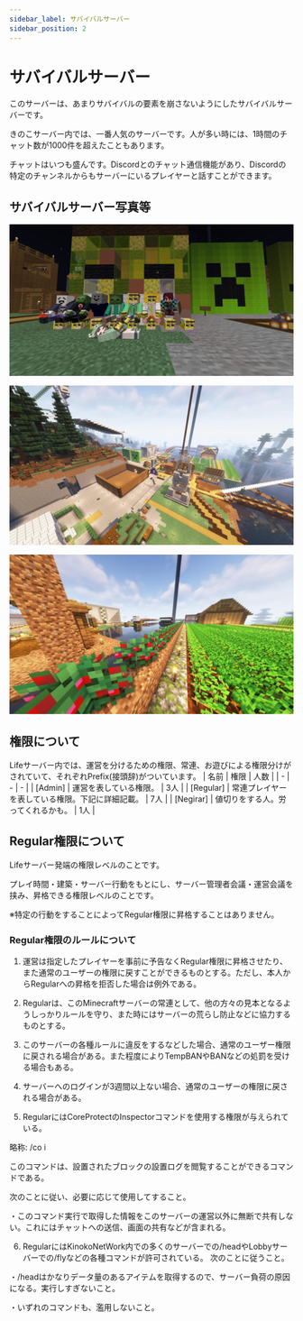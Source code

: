```yaml
---
sidebar_label: サバイバルサーバー
sidebar_position: 2
---
```

# サバイバルサーバー
このサーバーは、あまりサバイバルの要素を崩さないようにしたサバイバルサーバーです。

きのこサーバー内では、一番人気のサーバーです。人が多い時には、1時間のチャット数が1000件を超えたこともあります。

チャットはいつも盛んです。Discordとのチャット通信機能があり、Discordの特定のチャンネルからもサーバーにいるプレイヤーと話すことができます。

## サバイバルサーバー写真等
![](img/life_pic_1.png)

![](img/life_pic_2.jpg)

![](img/life_pic_3.jpeg)

## 権限について
Lifeサーバー内では、運営を分けるための権限、常連、お遊びによる権限分けがされていて、それぞれPrefix(接頭辞)がついています。
| 名前 | 権限 | 人数 |
| - | - | - |
| [Admin] | 運営を表している権限。 | 3人 |
| [Regular] | 常連プレイヤーを表している権限。下記に詳細記載。 | 7人 |
| [Negirar] | 値切りをする人。労ってくれるかも。 | 1人 |

## Regular権限について
Lifeサーバー発端の権限レベルのことです。

プレイ時間・建築・サーバー行動をもとにし、サーバー管理者会議・運営会議を挟み、昇格できる権限レベルのことです。

※特定の行動をすることによってRegular権限に昇格することはありません。

### Regular権限のルールについて
1. 運営は指定したプレイヤーを事前に予告なくRegular権限に昇格させたり、また通常のユーザーの権限に戻すことができるものとする。ただし、本人からRegularへの昇格を拒否した場合は例外である。

2. Regularは、このMinecraftサーバーの常連として、他の方々の見本となるようしっかりルールを守り、また時にはサーバーの荒らし防止などに協力するものとする。

3. このサーバーの各種ルールに違反をするなどした場合、通常のユーザー権限に戻される場合がある。また程度によりTempBANやBANなどの処罰を受ける場合もある。

4. サーバーへのログインが3週間以上ない場合、通常のユーザーの権限に戻される場合がある。

5. RegularにはCoreProtectのInspectorコマンドを使用する権限が与えられている。

略称: /co i

このコマンドは、設置されたブロックの設置ログを閲覧することができるコマンドである。

次のことに従い、必要に応じて使用してすること。

・このコマンド実行で取得した情報をこのサーバーの運営以外に無断で共有しない。これにはチャットへの送信、画面の共有などが含まれる。

6. RegularにはKinokoNetWork内での多くのサーバーでの/headやLobbyサーバーでの/flyなどの各種コマンドが許可されている。
次のことに従うこと。

・/headはかなりデータ量のあるアイテムを取得するので、サーバー負荷の原因になる。実行しすぎないこと。

・いずれのコマンドも、濫用しないこと。 


